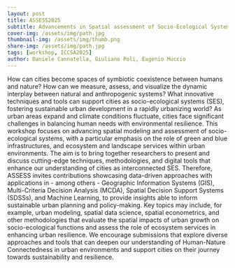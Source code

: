 ```yaml
---
layout: post
title: ASSESS2025
subtitle: Advancements in Spatial assessment of Socio-Ecological SystemS
cover-img: /assets/img/path.jpg
thumbnail-img: /assets/img/thumb.png
share-img: /assets/img/path.jpg
tags: [workshop, ICCSA2025]
author: Daniele Cannatella, Giuliano Poli, Eugenio Muccio
---
```


How can cities become spaces of symbiotic coexistence between humans and nature? How can we measure, assess, and visualize the dynamic interplay between natural and anthropogenic systems? What innovative techniques and tools can support cities as socio-ecological systems (SES), fostering sustainable urban development in a rapidly urbanizing world?
As urban areas expand and climate conditions fluctuate, cities face significant challenges in balancing human needs with environmental resilience. This workshop focuses on advancing spatial modeling and assessment of socio-ecological systems, with a particular emphasis on the role of green and blue infrastructures, and ecosystem and landscape services within urban environments. The aim is to bring together researchers to present and discuss cutting-edge techniques, methodologies, and digital tools that enhance our understanding of cities as interconnected SES.
Therefore, ASSESS invites contributions showcasing data-driven approaches with applications in - among others - Geographic Information Systems (GIS), Multi-Criteria Decision Analysis (MCDA), Spatial Decision Support Systems (SDSSs), and Machine Learning, to provide insights able to inform sustainable urban planning and policy-making. Key topics may include, for example, urban modeling, spatial data science, spatial econometrics, and other methodologies that evaluate the spatial impacts of urban growth on socio-ecological functions and assess the role of ecosystem services in enhancing urban resilience. We encourage submissions that explore diverse approaches and tools that can deepen our understanding of Human-Nature Connectedness in urban environments and support cities on their journey towards sustainability and resilience.
